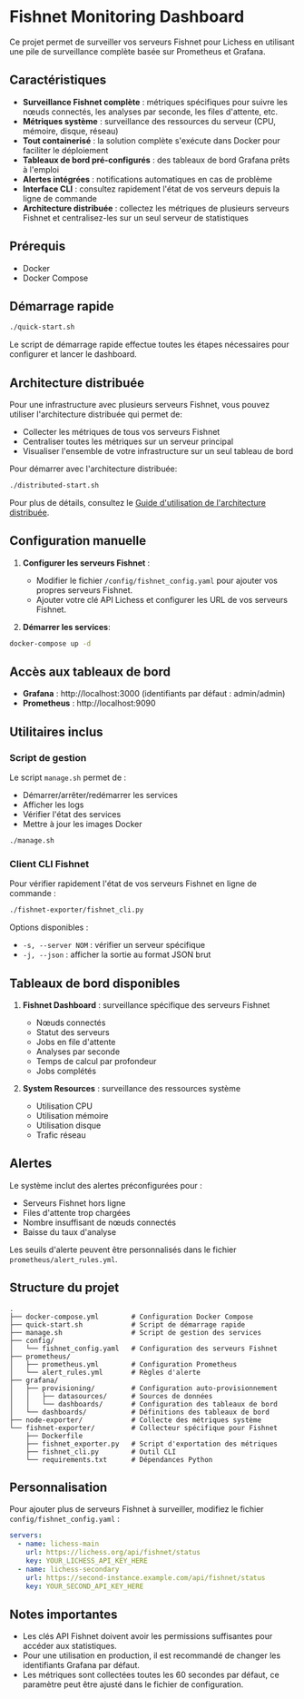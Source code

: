 # Fishnet Monitoring Dashboard

Ce projet permet de surveiller vos serveurs Fishnet pour Lichess en utilisant une pile de surveillance complète basée sur Prometheus et Grafana.

## Caractéristiques

- **Surveillance Fishnet complète** : métriques spécifiques pour suivre les nœuds connectés, les analyses par seconde, les files d'attente, etc.
- **Métriques système** : surveillance des ressources du serveur (CPU, mémoire, disque, réseau)
- **Tout containerisé** : la solution complète s'exécute dans Docker pour faciliter le déploiement
- **Tableaux de bord pré-configurés** : des tableaux de bord Grafana prêts à l'emploi
- **Alertes intégrées** : notifications automatiques en cas de problème
- **Interface CLI** : consultez rapidement l'état de vos serveurs depuis la ligne de commande
- **Architecture distribuée** : collectez les métriques de plusieurs serveurs Fishnet et centralisez-les sur un seul serveur de statistiques

## Prérequis

- Docker
- Docker Compose

## Démarrage rapide

```bash
./quick-start.sh
```

Le script de démarrage rapide effectue toutes les étapes nécessaires pour configurer et lancer le dashboard.

## Architecture distribuée

Pour une infrastructure avec plusieurs serveurs Fishnet, vous pouvez utiliser l'architecture distribuée qui permet de:

- Collecter les métriques de tous vos serveurs Fishnet
- Centraliser toutes les métriques sur un serveur principal
- Visualiser l'ensemble de votre infrastructure sur un seul tableau de bord

Pour démarrer avec l'architecture distribuée:

```bash
./distributed-start.sh
```

Pour plus de détails, consultez le [Guide d'utilisation de l'architecture distribuée](DISTRIBUTED_GUIDE.md).

## Configuration manuelle

1. **Configurer les serveurs Fishnet** :
   - Modifier le fichier `/config/fishnet_config.yaml` pour ajouter vos propres serveurs Fishnet.
   - Ajouter votre clé API Lichess et configurer les URL de vos serveurs Fishnet.

2. **Démarrer les services**:
```bash
docker-compose up -d
```

## Accès aux tableaux de bord

- **Grafana** : http://localhost:3000 (identifiants par défaut : admin/admin)
- **Prometheus** : http://localhost:9090

## Utilitaires inclus

### Script de gestion

Le script `manage.sh` permet de :
- Démarrer/arrêter/redémarrer les services
- Afficher les logs
- Vérifier l'état des services
- Mettre à jour les images Docker

```bash
./manage.sh
```

### Client CLI Fishnet

Pour vérifier rapidement l'état de vos serveurs Fishnet en ligne de commande :

```bash
./fishnet-exporter/fishnet_cli.py
```

Options disponibles :
- `-s, --server NOM` : vérifier un serveur spécifique
- `-j, --json` : afficher la sortie au format JSON brut

## Tableaux de bord disponibles

1. **Fishnet Dashboard** : surveillance spécifique des serveurs Fishnet
   - Nœuds connectés
   - Statut des serveurs
   - Jobs en file d'attente
   - Analyses par seconde
   - Temps de calcul par profondeur
   - Jobs complétés

2. **System Resources** : surveillance des ressources système
   - Utilisation CPU
   - Utilisation mémoire
   - Utilisation disque
   - Trafic réseau

## Alertes

Le système inclut des alertes préconfigurées pour :
- Serveurs Fishnet hors ligne
- Files d'attente trop chargées
- Nombre insuffisant de nœuds connectés
- Baisse du taux d'analyse

Les seuils d'alerte peuvent être personnalisés dans le fichier `prometheus/alert_rules.yml`.

## Structure du projet

```
.
├── docker-compose.yml        # Configuration Docker Compose
├── quick-start.sh            # Script de démarrage rapide
├── manage.sh                 # Script de gestion des services
├── config/
│   └── fishnet_config.yaml   # Configuration des serveurs Fishnet
├── prometheus/
│   ├── prometheus.yml        # Configuration Prometheus
│   └── alert_rules.yml       # Règles d'alerte
├── grafana/
│   ├── provisioning/         # Configuration auto-provisionnement
│   │   ├── datasources/      # Sources de données
│   │   └── dashboards/       # Configuration des tableaux de bord
│   └── dashboards/           # Définitions des tableaux de bord
├── node-exporter/            # Collecte des métriques système
└── fishnet-exporter/         # Collecteur spécifique pour Fishnet
    ├── Dockerfile
    ├── fishnet_exporter.py   # Script d'exportation des métriques
    ├── fishnet_cli.py        # Outil CLI
    └── requirements.txt      # Dépendances Python
```

## Personnalisation

Pour ajouter plus de serveurs Fishnet à surveiller, modifiez le fichier `config/fishnet_config.yaml` :

```yaml
servers:
  - name: lichess-main
    url: https://lichess.org/api/fishnet/status
    key: YOUR_LICHESS_API_KEY_HERE
  - name: lichess-secondary
    url: https://second-instance.example.com/api/fishnet/status
    key: YOUR_SECOND_API_KEY_HERE
```

## Notes importantes

- Les clés API Fishnet doivent avoir les permissions suffisantes pour accéder aux statistiques.
- Pour une utilisation en production, il est recommandé de changer les identifiants Grafana par défaut.
- Les métriques sont collectées toutes les 60 secondes par défaut, ce paramètre peut être ajusté dans le fichier de configuration.
